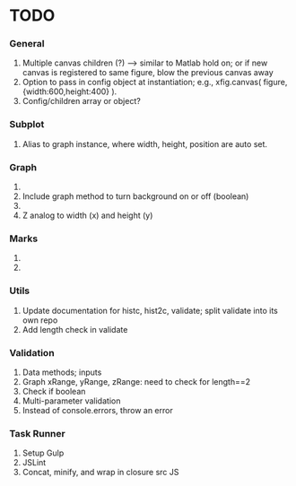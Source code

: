 TODO
====

### General

1.	Multiple canvas children (?) --> similar to Matlab hold on; or if new canvas is registered to same figure, blow the previous canvas away
2. 	Option to pass in config object at instantiation; e.g., xfig.canvas( figure, {width:600,height:400} ).
3. 	Config/children array or object?


### Subplot

1. 	Alias to graph instance, where width, height, position are auto set.


### Graph

1. 	
2. 	Include graph method to turn background on or off (boolean)
3. 	
4. 	Z analog to width (x) and height (y)

### Marks

1. 	
2. 	

### Utils

1. 	Update documentation for histc, hist2c, validate; split validate into its own repo
2. 	Add length check in validate


### Validation

1. 	Data methods; inputs
2. 	Graph xRange, yRange, zRange: need to check for length==2
3. 	Check if boolean
4. 	Multi-parameter validation
5. 	Instead of console.errors, throw an error


### Task Runner

1. 	Setup Gulp
2. 	JSLint
3. 	Concat, minify, and wrap in closure src JS
